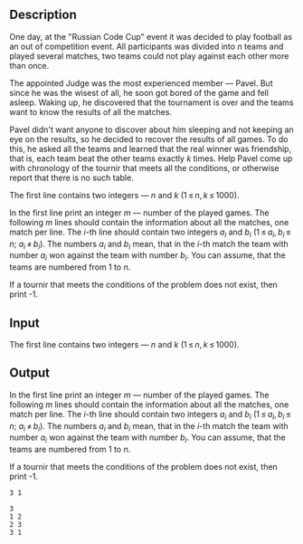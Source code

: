 ## Description

<div><p>One day, at the "Russian Code Cup" event it was decided to play football as an out of competition event. All participants was divided into <span class="tex-span"><i>n</i></span> teams and played several matches, two teams could not play against each other more than once.</p><p>The appointed Judge was the most experienced member — Pavel. But since he was the wisest of all, he soon got bored of the game and fell asleep. Waking up, he discovered that the tournament is over and the teams want to know the results of all the matches.</p><p>Pavel didn't want anyone to discover about him sleeping and not keeping an eye on the results, so he decided to recover the results of all games. To do this, he asked all the teams and learned that the real winner was friendship, that is, each team beat the other teams exactly <span class="tex-span"><i>k</i></span> times. Help Pavel come up with chronology of the tournir that meets all the conditions, or otherwise report that there is no such table.</p></div><div class="input-specification"><p>The first line contains two integers — <span class="tex-span"><i>n</i></span> and <span class="tex-span"><i>k</i></span> (<span class="tex-span">1 ≤ <i>n</i>, <i>k</i> ≤ 1000</span>).</p></div><div class="output-specification"><p>In the first line print an integer <span class="tex-span"><i>m</i></span> — number of the played games. The following <span class="tex-span"><i>m</i></span> lines should contain the information about all the matches, one match per line. The <span class="tex-span"><i>i</i></span>-th line should contain two integers <span class="tex-span"><i>a</i><sub class="lower-index"><i>i</i></sub></span> and <span class="tex-span"><i>b</i><sub class="lower-index"><i>i</i></sub></span> (<span class="tex-span">1 ≤ <i>a</i><sub class="lower-index"><i>i</i></sub>, <i>b</i><sub class="lower-index"><i>i</i></sub> ≤ <i>n</i></span>; <span class="tex-span"><i>a</i><sub class="lower-index"><i>i</i></sub> ≠ <i>b</i><sub class="lower-index"><i>i</i></sub></span>). The numbers <span class="tex-span"><i>a</i><sub class="lower-index"><i>i</i></sub></span> and <span class="tex-span"><i>b</i><sub class="lower-index"><i>i</i></sub></span> mean, that in the <span class="tex-span"><i>i</i></span>-th match the team with number <span class="tex-span"><i>a</i><sub class="lower-index"><i>i</i></sub></span> won against the team with number <span class="tex-span"><i>b</i><sub class="lower-index"><i>i</i></sub></span>. You can assume, that the teams are numbered from <span class="tex-span">1</span> to <span class="tex-span"><i>n</i></span>.</p><p>If a tournir that meets the conditions of the problem does not exist, then print -1.</p></div>

## Input

<p>The first line contains two integers — <span class="tex-span"><i>n</i></span> and <span class="tex-span"><i>k</i></span> (<span class="tex-span">1 ≤ <i>n</i>, <i>k</i> ≤ 1000</span>).</p>

## Output

<p>In the first line print an integer <span class="tex-span"><i>m</i></span> — number of the played games. The following <span class="tex-span"><i>m</i></span> lines should contain the information about all the matches, one match per line. The <span class="tex-span"><i>i</i></span>-th line should contain two integers <span class="tex-span"><i>a</i><sub class="lower-index"><i>i</i></sub></span> and <span class="tex-span"><i>b</i><sub class="lower-index"><i>i</i></sub></span> (<span class="tex-span">1 ≤ <i>a</i><sub class="lower-index"><i>i</i></sub>, <i>b</i><sub class="lower-index"><i>i</i></sub> ≤ <i>n</i></span>; <span class="tex-span"><i>a</i><sub class="lower-index"><i>i</i></sub> ≠ <i>b</i><sub class="lower-index"><i>i</i></sub></span>). The numbers <span class="tex-span"><i>a</i><sub class="lower-index"><i>i</i></sub></span> and <span class="tex-span"><i>b</i><sub class="lower-index"><i>i</i></sub></span> mean, that in the <span class="tex-span"><i>i</i></span>-th match the team with number <span class="tex-span"><i>a</i><sub class="lower-index"><i>i</i></sub></span> won against the team with number <span class="tex-span"><i>b</i><sub class="lower-index"><i>i</i></sub></span>. You can assume, that the teams are numbered from <span class="tex-span">1</span> to <span class="tex-span"><i>n</i></span>.</p><p>If a tournir that meets the conditions of the problem does not exist, then print -1.</p>





```input1
3 1

```




```output1
3
1 2
2 3
3 1

```


